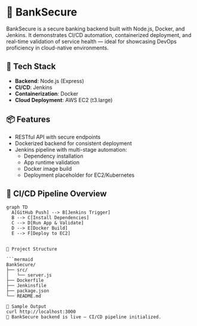 # 🏦 BankSecure

BankSecure is a secure banking backend built with Node.js, Docker, and Jenkins. It demonstrates CI/CD automation, containerized deployment, and real-time validation of service health — ideal for showcasing DevOps proficiency in cloud-native environments.

## 🚀 Tech Stack

- **Backend**: Node.js (Express)
- **CI/CD**: Jenkins
- **Containerization**: Docker
- **Cloud Deployment**: AWS EC2 (t3.large)

## 📦 Features

- RESTful API with secure endpoints
- Dockerized backend for consistent deployment
- Jenkins pipeline with multi-stage automation:
  - Dependency installation
  - App runtime validation
  - Docker image build
  - Deployment placeholder for EC2/Kubernetes

## 🔧 CI/CD Pipeline Overview

```mermaid
graph TD
  A[GitHub Push] --> B[Jenkins Trigger]
  B --> C[Install Dependencies]
  C --> D[Run App & Validate]
  D --> E[Docker Build]
  E --> F[Deploy to EC2]


📂 Project Structure

```mermaid
BankSecure/
├── src/
│   └── server.js
├── Dockerfile
├── Jenkinsfile
├── package.json
└── README.md

🧪 Sample Output
curl http://localhost:3000
🏦 BankSecure backend is live — CI/CD pipeline initialized.

